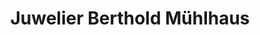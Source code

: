 ---
title: "Juwelier Berthold Mühlhaus"
url: /leinefelde-worbis/juwelier-berthold-muehlhaus/
shop: Schmuck
---